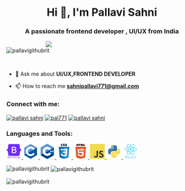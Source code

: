 <h1 align="center">Hi 👋, I'm Pallavi Sahni</h1>
<h3 align="center">A passionate frontend developer , UI/UX from India</h3>
<img align="right" width="400"  src="https://encrypted-tbn0.gstatic.com/images?q=tbn:ANd9GcSHIwcl8cwurfff_SYEf6Wo6S0WZl49Rz_zug&s">
<p align="left"> <img  src="https://komarev.com/ghpvc/?username=pallavigithubrit&label=Profile%20views&color=0e75b6&style=flat" alt="pallavigithubrit" /> </p>

<p align="left"> <a href="https://twitter.com/" target="blank"><img src="https://img.shields.io/twitter/follow/?logo=twitter&style=for-the-badge" alt="" /></a> </p>

- 💬 Ask me about **UI/UX,FRONTEND DEVELOPER**

- 📫 How to reach me **sahnipallavi771@gmail.com**

<h3 align="left">Connect with me:</h3>
<p align="left">
<a href="https://linkedin.com/in/pallavi sahni" target="blank"><img align="center" src="https://raw.githubusercontent.com/rahuldkjain/github-profile-readme-generator/master/src/images/icons/Social/linked-in-alt.svg" alt="pallavi sahni" height="30" width="40" /></a>
<a href="https://www.leetcode.com/pal771" target="blank"><img align="center" src="https://raw.githubusercontent.com/rahuldkjain/github-profile-readme-generator/master/src/images/icons/Social/leet-code.svg" alt="pal771" height="30" width="40" /></a>
<a href="https://auth.geeksforgeeks.org/user/pallavi sahni" target="blank"><img align="center" src="https://raw.githubusercontent.com/rahuldkjain/github-profile-readme-generator/master/src/images/icons/Social/geeks-for-geeks.svg" alt="pallavi sahni" height="30" width="40" /></a>
</p>

<h3 align="left">Languages and Tools:</h3>
<p align="left"> <a href="https://getbootstrap.com" target="_blank" rel="noreferrer"> <img src="https://raw.githubusercontent.com/devicons/devicon/master/icons/bootstrap/bootstrap-plain-wordmark.svg" alt="bootstrap" width="40" height="40"/> </a> <a href="https://www.cprogramming.com/" target="_blank" rel="noreferrer"> <img src="https://raw.githubusercontent.com/devicons/devicon/master/icons/c/c-original.svg" alt="c" width="40" height="40"/> </a> <a href="https://www.w3schools.com/cpp/" target="_blank" rel="noreferrer"> <img src="https://raw.githubusercontent.com/devicons/devicon/master/icons/cplusplus/cplusplus-original.svg" alt="cplusplus" width="40" height="40"/> </a> <a href="https://www.w3schools.com/css/" target="_blank" rel="noreferrer"> <img src="https://raw.githubusercontent.com/devicons/devicon/master/icons/css3/css3-original-wordmark.svg" alt="css3" width="40" height="40"/> </a> <a href="https://www.w3.org/html/" target="_blank" rel="noreferrer"> <img src="https://raw.githubusercontent.com/devicons/devicon/master/icons/html5/html5-original-wordmark.svg" alt="html5" width="40" height="40"/> </a> <a href="https://developer.mozilla.org/en-US/docs/Web/JavaScript" target="_blank" rel="noreferrer"> <img src="https://raw.githubusercontent.com/devicons/devicon/master/icons/javascript/javascript-original.svg" alt="javascript" width="40" height="40"/> </a> <a href="https://www.python.org" target="_blank" rel="noreferrer"> <img src="https://raw.githubusercontent.com/devicons/devicon/master/icons/python/python-original.svg" alt="python" width="40" height="40"/> </a> <a href="https://reactjs.org/" target="_blank" rel="noreferrer"> <img src="https://raw.githubusercontent.com/devicons/devicon/master/icons/react/react-original-wordmark.svg" alt="react" width="40" height="40"/> </a> </p>

<p><img align="left" src="https://github-readme-stats.vercel.app/api/top-langs?username=pallavigithubrit&show_icons=true&locale=en&layout=compact" alt="pallavigithubrit" /></p>

<p>&nbsp;<img align="center" src="https://github-readme-stats.vercel.app/api?username=pallavigithubrit&show_icons=true&locale=en" alt="pallavigithubrit" /></p>

<p><img align="center" src="https://github-readme-streak-stats.herokuapp.com/?user=pallavigithubrit&" alt="pallavigithubrit" /></p>
